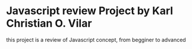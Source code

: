 # Javascript review Project by Karl Christian O. Vilar
this project is a review of Javascript concept, from begginer to advanced
